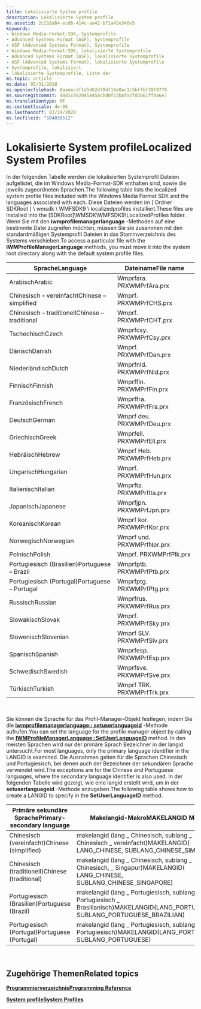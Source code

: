 ```yaml
---
title: Lokalisierte System profile
description: Lokalisierte System profile
ms.assetid: 2c218ab4-ecdb-414c-aa42-b71a42e340e5
keywords:
- Windows Media-Format-SDK, Systemprofile
- Advanced Systems Format (ASF), Systemprofile
- ASF (Advanced Systems Format), Systemprofile
- Windows Media-Format-SDK, lokalisierte Systemprofile
- Advanced Systems Format (ASF), lokalisierte Systemprofile
- ASF (Advanced Systems Format), lokalisierte Systemprofile
- Systemprofile, lokalisiert
- lokalisierte Systemprofile, Liste der
ms.topic: article
ms.date: 05/31/2018
ms.openlocfilehash: 8aaeecdf1d1d62d78df18e0ac1c5bffbf39f9778
ms.sourcegitcommit: 48d1c892045445bcbd0f22bafa2fd3861ffaa6e7
ms.translationtype: MT
ms.contentlocale: de-DE
ms.lasthandoff: 02/19/2020
ms.locfileid: "104038512"
---
```

# <a name="localized-system-profiles"></a><span data-ttu-id="db3d2-111">Lokalisierte System profile</span><span class="sxs-lookup"><span data-stu-id="db3d2-111">Localized System Profiles</span></span>

<span data-ttu-id="db3d2-112">In der folgenden Tabelle werden die lokalisierten Systemprofil Dateien aufgelistet, die im Windows Media-Format-SDK enthalten sind, sowie die jeweils zugeordneten Sprachen.</span><span class="sxs-lookup"><span data-stu-id="db3d2-112">The following table lists the localized system profile files included with the Windows Media Format SDK and the languages associated with each.</span></span> <span data-ttu-id="db3d2-113">Diese Dateien werden im \[ Ordner SDKRoot \] \\ wmsdk \\ WMFSDK9 \\ localizedprofiles installiert.</span><span class="sxs-lookup"><span data-stu-id="db3d2-113">These files are installed into the \[SDKRoot\]\\WMSDK\\WMFSDK9\\LocalizedProfiles folder.</span></span> <span data-ttu-id="db3d2-114">Wenn Sie mit den **iwmprofilemanagerlanguage** -Methoden auf eine bestimmte Datei zugreifen möchten, müssen Sie sie zusammen mit den standardmäßigen Systemprofil Dateien in das Stammverzeichnis des Systems verschieben.</span><span class="sxs-lookup"><span data-stu-id="db3d2-114">To access a particular file with the **IWMProfileManagerLanguage** methods, you must move it into the system root directory along with the default system profile files.</span></span>



| <span data-ttu-id="db3d2-115">Sprache</span><span class="sxs-lookup"><span data-stu-id="db3d2-115">Language</span></span>              | <span data-ttu-id="db3d2-116">Dateiname</span><span class="sxs-lookup"><span data-stu-id="db3d2-116">File name</span></span>    |
|-----------------------|--------------|
| <span data-ttu-id="db3d2-117">Arabisch</span><span class="sxs-lookup"><span data-stu-id="db3d2-117">Arabic</span></span>                | <span data-ttu-id="db3d2-118">Wmprfara. PRX</span><span class="sxs-lookup"><span data-stu-id="db3d2-118">WMPrfAra.prx</span></span> |
| <span data-ttu-id="db3d2-119">Chinesisch – vereinfacht</span><span class="sxs-lookup"><span data-stu-id="db3d2-119">Chinese – simplified</span></span>  | <span data-ttu-id="db3d2-120">Wmprf. PRX</span><span class="sxs-lookup"><span data-stu-id="db3d2-120">WMPrfCHS.prx</span></span> |
| <span data-ttu-id="db3d2-121">Chinesisch – traditionell</span><span class="sxs-lookup"><span data-stu-id="db3d2-121">Chinese – traditional</span></span> | <span data-ttu-id="db3d2-122">Wmprf. PRX</span><span class="sxs-lookup"><span data-stu-id="db3d2-122">WMPrfCHT.prx</span></span> |
| <span data-ttu-id="db3d2-123">Tschechisch</span><span class="sxs-lookup"><span data-stu-id="db3d2-123">Czech</span></span>                 | <span data-ttu-id="db3d2-124">Wmprfcsy. PRX</span><span class="sxs-lookup"><span data-stu-id="db3d2-124">WMPrfCsy.prx</span></span> |
| <span data-ttu-id="db3d2-125">Dänisch</span><span class="sxs-lookup"><span data-stu-id="db3d2-125">Danish</span></span>                | <span data-ttu-id="db3d2-126">Wmprf. PRX</span><span class="sxs-lookup"><span data-stu-id="db3d2-126">WMPrfDan.prx</span></span> |
| <span data-ttu-id="db3d2-127">Niederländisch</span><span class="sxs-lookup"><span data-stu-id="db3d2-127">Dutch</span></span>                 | <span data-ttu-id="db3d2-128">Wmprfnld. PRX</span><span class="sxs-lookup"><span data-stu-id="db3d2-128">WMPrfNld.prx</span></span> |
| <span data-ttu-id="db3d2-129">Finnisch</span><span class="sxs-lookup"><span data-stu-id="db3d2-129">Finnish</span></span>               | <span data-ttu-id="db3d2-130">Wmprffin. PRX</span><span class="sxs-lookup"><span data-stu-id="db3d2-130">WMPrfFin.prx</span></span> |
| <span data-ttu-id="db3d2-131">Französisch</span><span class="sxs-lookup"><span data-stu-id="db3d2-131">French</span></span>                | <span data-ttu-id="db3d2-132">Wmprffra. PRX</span><span class="sxs-lookup"><span data-stu-id="db3d2-132">WMPrfFra.prx</span></span> |
| <span data-ttu-id="db3d2-133">Deutsch</span><span class="sxs-lookup"><span data-stu-id="db3d2-133">German</span></span>                | <span data-ttu-id="db3d2-134">Wmprf deu. PRX</span><span class="sxs-lookup"><span data-stu-id="db3d2-134">WMPrfDeu.prx</span></span> |
| <span data-ttu-id="db3d2-135">Griechisch</span><span class="sxs-lookup"><span data-stu-id="db3d2-135">Greek</span></span>                 | <span data-ttu-id="db3d2-136">Wmprfell. PRX</span><span class="sxs-lookup"><span data-stu-id="db3d2-136">WMPrfEll.prx</span></span> |
| <span data-ttu-id="db3d2-137">Hebräisch</span><span class="sxs-lookup"><span data-stu-id="db3d2-137">Hebrew</span></span>                | <span data-ttu-id="db3d2-138">Wmprf Heb. PRX</span><span class="sxs-lookup"><span data-stu-id="db3d2-138">WMPrfHeb.prx</span></span> |
| <span data-ttu-id="db3d2-139">Ungarisch</span><span class="sxs-lookup"><span data-stu-id="db3d2-139">Hungarian</span></span>             | <span data-ttu-id="db3d2-140">Wmprf. PRX</span><span class="sxs-lookup"><span data-stu-id="db3d2-140">WMPrfHun.prx</span></span> |
| <span data-ttu-id="db3d2-141">Italienisch</span><span class="sxs-lookup"><span data-stu-id="db3d2-141">Italian</span></span>               | <span data-ttu-id="db3d2-142">Wmprfta. PRX</span><span class="sxs-lookup"><span data-stu-id="db3d2-142">WMPrfIta.prx</span></span> |
| <span data-ttu-id="db3d2-143">Japanisch</span><span class="sxs-lookup"><span data-stu-id="db3d2-143">Japanese</span></span>              | <span data-ttu-id="db3d2-144">Wmprfjpn. PRX</span><span class="sxs-lookup"><span data-stu-id="db3d2-144">WMPrfJpn.prx</span></span> |
| <span data-ttu-id="db3d2-145">Koreanisch</span><span class="sxs-lookup"><span data-stu-id="db3d2-145">Korean</span></span>                | <span data-ttu-id="db3d2-146">Wmprf kor. PRX</span><span class="sxs-lookup"><span data-stu-id="db3d2-146">WMPrfKor.prx</span></span> |
| <span data-ttu-id="db3d2-147">Norwegisch</span><span class="sxs-lookup"><span data-stu-id="db3d2-147">Norwegian</span></span>             | <span data-ttu-id="db3d2-148">Wmprf und. PRX</span><span class="sxs-lookup"><span data-stu-id="db3d2-148">WMPrfNor.prx</span></span> |
| <span data-ttu-id="db3d2-149">Polnisch</span><span class="sxs-lookup"><span data-stu-id="db3d2-149">Polish</span></span>                | <span data-ttu-id="db3d2-150">Wmprf. PRX</span><span class="sxs-lookup"><span data-stu-id="db3d2-150">WMPrfPlk.prx</span></span> |
| <span data-ttu-id="db3d2-151">Portugiesisch (Brasilien)</span><span class="sxs-lookup"><span data-stu-id="db3d2-151">Portuguese – Brazil</span></span>   | <span data-ttu-id="db3d2-152">Wmprfptb. PRX</span><span class="sxs-lookup"><span data-stu-id="db3d2-152">WMPrfPtb.prx</span></span> |
| <span data-ttu-id="db3d2-153">Portugiesisch (Portugal)</span><span class="sxs-lookup"><span data-stu-id="db3d2-153">Portuguese – Portugal</span></span> | <span data-ttu-id="db3d2-154">Wmprfptg. PRX</span><span class="sxs-lookup"><span data-stu-id="db3d2-154">WMPrfPtg.prx</span></span> |
| <span data-ttu-id="db3d2-155">Russisch</span><span class="sxs-lookup"><span data-stu-id="db3d2-155">Russian</span></span>               | <span data-ttu-id="db3d2-156">Wmprfrus. PRX</span><span class="sxs-lookup"><span data-stu-id="db3d2-156">WMPrfRus.prx</span></span> |
| <span data-ttu-id="db3d2-157">Slowakisch</span><span class="sxs-lookup"><span data-stu-id="db3d2-157">Slovak</span></span>                | <span data-ttu-id="db3d2-158">Wmprf. PRX</span><span class="sxs-lookup"><span data-stu-id="db3d2-158">WMPrfSky.prx</span></span> |
| <span data-ttu-id="db3d2-159">Slowenisch</span><span class="sxs-lookup"><span data-stu-id="db3d2-159">Slovenian</span></span>             | <span data-ttu-id="db3d2-160">Wmprf SLV. PRX</span><span class="sxs-lookup"><span data-stu-id="db3d2-160">WMPrfSlv.prx</span></span> |
| <span data-ttu-id="db3d2-161">Spanisch</span><span class="sxs-lookup"><span data-stu-id="db3d2-161">Spanish</span></span>               | <span data-ttu-id="db3d2-162">Wmprfesp. PRX</span><span class="sxs-lookup"><span data-stu-id="db3d2-162">WMPrfEsp.prx</span></span> |
| <span data-ttu-id="db3d2-163">Schwedisch</span><span class="sxs-lookup"><span data-stu-id="db3d2-163">Swedish</span></span>               | <span data-ttu-id="db3d2-164">Wmprfsve. PRX</span><span class="sxs-lookup"><span data-stu-id="db3d2-164">WMPrfSve.prx</span></span> |
| <span data-ttu-id="db3d2-165">Türkisch</span><span class="sxs-lookup"><span data-stu-id="db3d2-165">Turkish</span></span>               | <span data-ttu-id="db3d2-166">Wmprf TRK. PRX</span><span class="sxs-lookup"><span data-stu-id="db3d2-166">WMPrfTrk.prx</span></span> |



 

<span data-ttu-id="db3d2-167">Sie können die Sprache für das Profil-Manager-Objekt festlegen, indem Sie die [**iwmprofilemanagerlanguage:: setuserlanguageid**](/previous-versions/windows/desktop/api/Wmsdkidl/nf-wmsdkidl-iwmprofilemanagerlanguage-setuserlanguageid) -Methode aufrufen.</span><span class="sxs-lookup"><span data-stu-id="db3d2-167">You can set the language for the profile manager object by calling the [**IWMProfileManagerLanguage::SetUserLanguageID**](/previous-versions/windows/desktop/api/Wmsdkidl/nf-wmsdkidl-iwmprofilemanagerlanguage-setuserlanguageid) method.</span></span> <span data-ttu-id="db3d2-168">In den meisten Sprachen wird nur der primäre Sprach Bezeichner in der langid untersucht.</span><span class="sxs-lookup"><span data-stu-id="db3d2-168">For most languages, only the primary language identifier in the LANGID is examined.</span></span> <span data-ttu-id="db3d2-169">Die Ausnahmen gelten für die Sprachen Chinesisch und Portugiesisch, bei denen auch der Bezeichner der sekundären Sprache verwendet wird.</span><span class="sxs-lookup"><span data-stu-id="db3d2-169">The exceptions are for the Chinese and Portuguese languages, where the secondary language identifier is also used.</span></span> <span data-ttu-id="db3d2-170">In der folgenden Tabelle wird gezeigt, wie eine langid erstellt wird, um in der **setuserlanguageid** -Methode anzugeben.</span><span class="sxs-lookup"><span data-stu-id="db3d2-170">The following table shows how to create a LANGID to specify in the **SetUserLanguageID** method.</span></span>



| <span data-ttu-id="db3d2-171">Primäre sekundäre Sprache</span><span class="sxs-lookup"><span data-stu-id="db3d2-171">Primary-secondary language</span></span> | <span data-ttu-id="db3d2-172">Makelangid-Makro</span><span class="sxs-lookup"><span data-stu-id="db3d2-172">MAKELANGID Macro</span></span>                                             |
|----------------------------|--------------------------------------------------------------|
| <span data-ttu-id="db3d2-173">Chinesisch (vereinfacht)</span><span class="sxs-lookup"><span data-stu-id="db3d2-173">Chinese (simplified)</span></span>       | <span data-ttu-id="db3d2-174">makelangid (lang \_ Chinesisch, sublang \_ Chinesisch \_ vereinfacht)</span><span class="sxs-lookup"><span data-stu-id="db3d2-174">MAKELANGID( LANG\_CHINESE, SUBLANG\_CHINESE\_SIMPLIFIED)</span></span>     |
| <span data-ttu-id="db3d2-175">Chinesisch (traditionell)</span><span class="sxs-lookup"><span data-stu-id="db3d2-175">Chinese (traditional)</span></span>      | <span data-ttu-id="db3d2-176">makelangid (lang \_ Chinesisch, sublang \_ Chinesisch, \_ Singapur)</span><span class="sxs-lookup"><span data-stu-id="db3d2-176">MAKELANGID( LANG\_CHINESE, SUBLANG\_CHINESE\_SINGAPORE)</span></span>      |
| <span data-ttu-id="db3d2-177">Portugiesisch (Brasilien)</span><span class="sxs-lookup"><span data-stu-id="db3d2-177">Portuguese (Brazil)</span></span>        | <span data-ttu-id="db3d2-178">makelangid (lang \_ Portugiesisch, sublang \_ Portugiesisch \_ Brasilianisch)</span><span class="sxs-lookup"><span data-stu-id="db3d2-178">MAKELANGID(LANG\_PORTUGUESE, SUBLANG\_PORTUGUESE\_BRAZILIAN)</span></span> |
| <span data-ttu-id="db3d2-179">Portugiesisch (Portugal)</span><span class="sxs-lookup"><span data-stu-id="db3d2-179">Portuguese (Portugal)</span></span>      | <span data-ttu-id="db3d2-180">makelangid (lang \_ Portugiesisch, sublang \_ Portugiesisch)</span><span class="sxs-lookup"><span data-stu-id="db3d2-180">MAKELANGID(LANG\_PORTUGUESE, SUBLANG\_PORTUGUESE)</span></span>            |



 

## <a name="related-topics"></a><span data-ttu-id="db3d2-181">Zugehörige Themen</span><span class="sxs-lookup"><span data-stu-id="db3d2-181">Related topics</span></span>

<dl> <dt>

[<span data-ttu-id="db3d2-182">**Programmierverzeichnis**</span><span class="sxs-lookup"><span data-stu-id="db3d2-182">**Programming Reference**</span></span>](programming-reference.md)
</dt> <dt>

[<span data-ttu-id="db3d2-183">**System profile**</span><span class="sxs-lookup"><span data-stu-id="db3d2-183">**System Profiles**</span></span>](system-profiles.md)
</dt> </dl>

 

 




